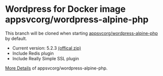 # Wordpress for Docker image appsvcorg/wordpress-alpine-php

This branch will be cloned when starting [appsvcorg/wordpress-alpine-php](https://hub.docker.com/r/appsvcorg/wordpress-alpine-php/) by default.

- Current version: 5.2.3 [(offical zip)](https://wordpress.org/wordpress-5.2.3.zip)
- Include Redis plugin
- Include Really Simple SSL plugin

[More Details](https://hub.docker.com/r/appsvcorg/wordpress-alpine-php/) of appsvcorg/wordpress-alpine-php.